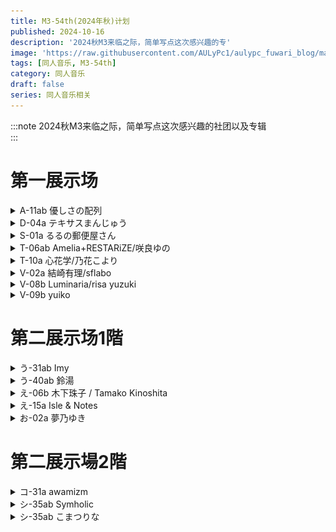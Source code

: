 ```yaml
---
title: M3-54th(2024年秋)计划
published: 2024-10-16
description: '2024秋M3来临之际，简单写点这次感兴趣的专'
image: 'https://raw.githubusercontent.com/AULyPc1/aulypc_fuwari_blog/main/picture/mypic/data/M3_54th_2024_autumn-plan/imgIndex2024a.webp'
tags: [同人音乐, M3-54th]
category: 同人音乐
draft: false
series: 同人音乐相关
---
```

:::note
2024秋M3来临之际，简单写点这次感兴趣的社团以及专辑  
:::

# 第一展示场
<details> <summary> A-11ab 優しさの配列 </summary>
  
> 这次偶然在twitter看到ひおき老师发推  
> 说之前的色纸又重新打印了几份  
> 说要是有人想要的话就直接留言给他  
<table>
    <tr>
        <td><img src="https://raw.githubusercontent.com/AULyPc1/aulypc_fuwari_blog/main/picture/mypic/data/M3_54th_2024_autumn-plan/Kindness_Prism.webp" border=0 width=400 height=""></td>
        <td><img src="https://raw.githubusercontent.com/AULyPc1/aulypc_fuwari_blog/main/picture/mypic/data/M3_54th_2024_autumn-plan/color_papers.webp" border=0 width=300 height=""></td>
    </tr>
</table>

> 其中『Kindness Prism』这张专辑我很喜欢  
> 其中尤其是藍月的那一首--『1人じゃない私』  
> 百听不厌，每次听完都能给人积极向上的力量  
<td><img src="https://raw.githubusercontent.com/AULyPc1/aulypc_fuwari_blog/main/picture/mypic/data/M3_54th_2024_autumn-plan/Kindness_Prism_jacket.webp" border=0 width=250 height=""></td>

<audio id="audio" controls="" preload="true">
      <source id="mp3" src="https://raw.githubusercontent.com/AULyPc1/aulypc_fuwari_blog/main/picture/mypic/data/M3_54th_2024_autumn-plan/%E8%97%8D%E6%9C%88%E3%81%AA%E3%81%8F%E3%82%8B%26Meis%20Clauson--1%E4%BA%BA%E3%81%98%E3%82%83%E3%81%AA%E3%81%84%E7%A7%81.mp3">
</audio>

> Kindness Prism的色纸也很漂亮  
> 但一直没来得及补票  

> 想给老师留言，但怕日语语法不对冒犯人家  
> 于是用英语给老师留言  
> 很意外的得到老师中文的答复  
> 我又用日语感谢了老师  
> 于是就出现一段对话出现三种语言的场面  
> 『inform_lead』这张专也不错，但考虑到预算，还是下次吧  

<td><img src="https://raw.githubusercontent.com/AULyPc1/aulypc_fuwari_blog/main/picture/mypic/data/M3_54th_2024_autumn-plan/3language.webp" border=0 width=500 height=""></td>

<td><img src="https://raw.githubusercontent.com/AULyPc1/aulypc_fuwari_blog/main/picture/mypic/data/M3_54th_2024_autumn-plan/inform_lead_jacket.webp" border=0 width=350 height=""></td>

</details>



<details> <summary> D-04a テキサスまんじゅう </summary>
  
> 前段时间在twitter上看到るる发了视频  
> 对7naci老师作曲很感兴趣  
> 但7naci老师没有twitter账号，只能去油管听  
> ruru这首这次会收录到秋M3的新专『dreams in dreams』里  
> 遂加入到我的场贩计划中  
  

<iframe width="100%" height="468" src="https://www.youtube.com/embed/kNVX0SXDpnI?si=5nt7bXxOzQFIC-cP" title="YouTube video player" frameborder="0" allow="accelerometer; autoplay; clipboard-write; encrypted-media; gyroscope; picture-in-picture; web-share" allowfullscreen></iframe>

</details>



<details> <summary> S-01a るるの郵便屋さん </summary>
  
> 这次秋M3最期待的一张专辑，没有之一  
> 自从上次ruru出新专辑已经过去一年了  
> 这次的新专质量依旧很高  
> 之前发布的『ステイノーブル』的MV，大致能感受到背后的故事  
> 这次XFD里面有很多暗示的地方  
> 比如铃兰花、百合花等等  
> 当晚和白夜佬聊了好多关于这个xfd  

<iframe width="100%" height="468" src="https://www.youtube.com/embed/14XW55-auks?si=Gt2-XWuy5DXI4uR8" title="YouTube video player" frameborder="0" allow="accelerometer; autoplay; clipboard-write; encrypted-media; gyroscope; picture-in-picture; web-share" allowfullscreen></iframe>

> 这次出的谷子除了常规的吧唧、立牌外  
> 还有一个类似招待状的周边  
> 结合这次新专的主题  
> 和我们所说的新婚请帖比较类似  
> 感觉比较新颖有创意  
> 这次预算的1/3都花在ruru这里了  

<table>
    <tr>
        <td><img src="https://raw.githubusercontent.com/AULyPc1/aulypc_fuwari_blog/main/picture/mypic/data/M3_54th_2024_autumn-plan/gallery1.webp" border=0 width=600 height=""></td>
    </tr>
    <tr>
        <td><img src="https://raw.githubusercontent.com/AULyPc1/aulypc_fuwari_blog/main/picture/mypic/data/M3_54th_2024_autumn-plan/ruru_goods.webp" border=0 width=600 height=""></td>
    </tr>
</table>

> 这次在twitter看到好多同好在聊ruru新专的话题  
> 这几天都能看到ruru回答棉花糖里的问题  
> 感觉ruru过不了多久  
> 靠她这两次新专的质量、创意，以及创作出的故事  
> 未来能很快变得火起来  
> 感觉又嫉妒不安起来了  
> 我这个人真是性格恶劣啊  

</details>



<details> <summary> T-06ab Amelia+RESTARiZE/咲良ゆの </summary>
  
> 咲良yuno的社团  
> 去fanbox看了下，不知不觉赞助1年了  
> 之前的两次因为一些原因，都没拿到to签专辑  
> 这次会顺利的吧  

> 本次的新专封面给人一种辣妹的感觉  
> 结合xfd中开头3D红跑车  
> 算是给人惊喜了  
> 整体还是很潮流很潮的感觉  
<td><img src="https://raw.githubusercontent.com/AULyPc1/aulypc_fuwari_blog/main/picture/mypic/data/M3_54th_2024_autumn-plan/burn-you-out.webp" border=0 width=600 height=""></td>

> 说起来这几天突然收到转运仓库的邮件  
> 但是我查遍了booth都找不到对应的订单  
> 于是在想是不是遥姐CF发货到了？  
> 后面仓库确认完内容物发来邮件我才想起来   
> 原来是大半年前在yuno的fanbox填的支援特典  
> 我看twitter上别人都是一个钥匙扣两个吧唧  
> 钥匙扣上还有to签  
> 但我内容物只有一个钥匙扣  
> 好像只有yuno签，没to  

<td><img src="https://raw.githubusercontent.com/AULyPc1/aulypc_fuwari_blog/main/picture/mypic/data/M3_54th_2024_autumn-plan/yuno_key.webp" border=0 width=600 height=""></td>

</details>



<details> <summary> T-10a 心花学/乃花こより </summary>
  
> 乃花的个人社团  
> 这次的专封仍然是[よういち](https://x.com/wowo_oe_aiyiy_)画的  
> 这位也一直给藍月画  
> 特点就是眼睛没高光(  
> 这次给乃花画的专封却显得有点可爱  
> 是带了眼镜的缘故吗  
<td><img src="https://raw.githubusercontent.com/AULyPc1/aulypc_fuwari_blog/main/picture/mypic/data/M3_54th_2024_autumn-plan/PURPLE_HOLIC.webp" border=0 width=400 height=""></td>

> 乃花算是我D的比较早的一位了  
> 记得是22年的样子  
> 在doujin的网站上偶然看到一位可爱白发少女的形象  
> 于是就认识了乃花  
> 开启了我的DD之旅x  
<td><img src="https://raw.githubusercontent.com/AULyPc1/aulypc_fuwari_blog/main/picture/mypic/data/M3_54th_2024_autumn-plan/%E3%81%93%E3%82%88%E3%82%8A%E3%81%93%E3%82%8C%E3%81%8F%E3%81%97%E3%82%87%E3%82%93.webp" border=0 width=400 height=""></td>

</details>


<details> <summary> V-02a 結崎有理/sflabo </summary>
  
> 认识結崎有理小姐的契机是藍月那边  
> 她俩是好朋友，经常看到一起玩trpg  
> 藍月早期专辑的部分歌曲是結崎有理作词  
> 比如：1st mini Album アプルフィリアの秘め事中的后两首  

> 这次結崎有理的新专『Imaginary Blue』  
> 专封让人眼前一亮  
> 画师是[Noyu](https://x.com/noyu23386566)
<td><img src="https://raw.githubusercontent.com/AULyPc1/aulypc_fuwari_blog/main/picture/mypic/data/M3_54th_2024_autumn-plan/Imaginary_Blue.webp" border=0 width=600 height=""></td>

> 亚力克砖也很心动  
> 但是担心场贩会磕磕碰碰  
> 还是放弃了  
> 开了結崎有理的cien，只预约了新专  

</details>

<details> <summary> V-08b Luminaria/risa yuzuki </summary>
  
> risa的新专不用多说，肯定得买  
> 这次还特意复刻了一专『Stellalude』  
> XFD这周六会发  
> 期待  
> 
> 2024.10.21更新  
> 周六听了发布的xfd  
> 有一首和暗月合作的中文曲  
> 被risa的中文震撼到了  
> 这张专辑是黑Y feat.risa 5th  
> 所以音游味很重  
> 当天晚上也是在fanbox发布了取置，以及通贩  

<td><img src="https://raw.githubusercontent.com/AULyPc1/aulypc_fuwari_blog/main/picture/mypic/data/M3_54th_2024_autumn-plan/Yuzurisa15-2024m3.webp" border=0 width=600 height=""></td>


</details>

<details> <summary> V-09b yuiko </summary>
  
> yuiko今年春M3时出了新专『&rest』  
> 但当时可能数量较少，买完了  
> 看看这次能不能补一张  
> 但今年秋M3twitter一直没消息  
> 只能在M3官网查到摊位信息  
> 可能这次没有新专  

</details>

# 第二展示场1階
<details> <summary> う-31ab Imy </summary>
  
> 同样是这周六发XFD预告  
> 专封毋庸置疑还是鬼猫老师画的[onineko](https://x.com/onineko26)  
> 都说Imy卖的不是专，是鬼猫老师的画  
> 这话还是有一定的道理的  

<td><img src="https://raw.githubusercontent.com/AULyPc1/aulypc_fuwari_blog/main/picture/mypic/data/M3_54th_2024_autumn-plan/Imy_Official-1844350078754128353-01.webp" border=0 width=600 height=""></td>

> 说起来，自从藍月没参加Imy后  
> 好像有两三张专没买了  
> Imy还经常搞一些大尺寸的壳子  
> 后续收藏收纳都不好搞  
> 
> 2024.10.21更新  
> 这次真是憋了个大的  
> 鬼猫老师亲签色纸场贩只要2500  
> imy这次在外壳上也一如既往的  
> 这次推出一种artbook形式的cd壳，里面还有画页  
<table>
    <tr>
        <td><img src="https://raw.githubusercontent.com/AULyPc1/aulypc_fuwari_blog/main/picture/mypic/data/M3_54th_2024_autumn-plan/artbook_imy.webp" border=0 width=300 height=""></td>
        <td><img src="https://raw.githubusercontent.com/AULyPc1/aulypc_fuwari_blog/main/picture/mypic/data/M3_54th_2024_autumn-plan/colorpaper_imy.webp" border=0 width=400 height=""></td>
    </tr>
</table>


</details>

<details> <summary> う-40ab 鈴湯 </summary>
  
> 有时候刷推刷多了能经常看到鈴湯小姐发的自拍  
> 前段时间在宣传少女群像曲的活动  
<td><img src="https://raw.githubusercontent.com/AULyPc1/aulypc_fuwari_blog/main/picture/mypic/data/M3_54th_2024_autumn-plan/sb_szy.webp" border=0 width=600 height=""></td>


> 之前还在booth上买了几张鈴湯小姐的专辑  
> 还能附加to签  
> 太好了吧  

<td><img src="https://raw.githubusercontent.com/AULyPc1/aulypc_fuwari_blog/main/picture/mypic/data/M3_54th_2024_autumn-plan/lingtang_booth.webp" border=0 width=600 height=""></td>

</details>

<details> <summary> え-06b 木下珠子 / Tamako Kinoshita </summary>
  
> 珠子小姐首次在M3亮相是在2023年秋M3的那次  
> 算是同人音乐界的一匹黑马  
> 23年秋M3的1st专辑每首质量超高  
> 珠子演唱的技术也很高  
> 当时听完xfd真的给我惊呆了  
<table>
    <tr>
        <td><img src="https://raw.githubusercontent.com/AULyPc1/aulypc_fuwari_blog/main/picture/mypic/data/M3_54th_2024_autumn-plan/%E3%81%AF%E3%81%98%E3%81%BE%E3%82%8A.webp" border=0 width=350 height=""></td>
        <td><img src="https://raw.githubusercontent.com/AULyPc1/aulypc_fuwari_blog/main/picture/mypic/data/M3_54th_2024_autumn-plan/Beyond.webp" border=0 width=350 height=""></td>
    </tr>
</table>

> 这次24年秋M3出了2nd专辑  
> 质量也是一如既往的高  
> 期待拿到实物  

</details>


<details> <summary> え-15a Isle & Notes </summary>
  
> 这个摊位也是从ruru那边得知的  
> ruru也参与了这个摊位的新专  
> 然后其他的歌手也都是老熟人  
> 意外的听起来不错  
> 遂决定入手一张  
<td><img src="https://raw.githubusercontent.com/AULyPc1/aulypc_fuwari_blog/main/picture/mypic/data/M3_54th_2024_autumn-plan/Heritage_of_Summer.webp" border=0 width=700 height=""></td>

</details>

<details> <summary> お-02a 夢乃ゆき </summary>
  
> 这次没什么消息  
> 大概是没新专  
> 那就补点旧专吧  
> 放一张之前活动的品书  
<td><img src="https://raw.githubusercontent.com/AULyPc1/aulypc_fuwari_blog/main/picture/mypic/data/M3_54th_2024_autumn-plan/Yumeno_Yuki-1837130717366735352-01.webp" border=0 width=500 height=""></td>

> 2024.10.21更新  
> 周末也是出新专xfd了  
> 7th mini 『オールユーニードイズオーディナリーズ』  
<td><img src="https://raw.githubusercontent.com/AULyPc1/aulypc_fuwari_blog/main/picture/mypic/data/M3_54th_2024_autumn-plan/mengnai_M3_2024aki_jak.webp" border=0 width=450 height=""></td>


</details>

# 第二展示場2階
<details> <summary> コ-31a awamizm </summary>
  
> 刷twitter时刷到一位V系的歌手[水縹そまる](https://x.com/somaruriro)  
> 我承认我是先被封面吸引进来的  
> 声音也很好听  
> 愿望单+1  
<td><img src="https://raw.githubusercontent.com/AULyPc1/aulypc_fuwari_blog/main/picture/mypic/data/M3_54th_2024_autumn-plan/Milky_Dawn.webp" border=0 width=700 height=""></td>

</details>

<details> <summary> シ-35ab Symholic </summary>
  
> 等了一年  
> symholic终于出续作了  
> 如果用一个词来描述的话  
> 上一作是『失明』，这次是『失忆』  
> 闻到了刀子的味道  

<td><img src="https://raw.githubusercontent.com/AULyPc1/aulypc_fuwari_blog/main/picture/mypic/data/M3_54th_2024_autumn-plan/takanoESA-1845811431012553040-01.webp" border=0 width=700 height=""></td>

> 很意外的乃花也参与到这次续作的制作中  
> 担当エリスの妹・カミル(爱丽丝的妹妹·卡米尔)这一角色  
> 与上次的XFD最后闪过几帧的文字信息相比  
> 这次XFD最后出现谜之矩阵数字  
> 我试着扔给AI试着用ANSI、进制等方式解读  
> 但都无功而返  

<td><img src="https://raw.githubusercontent.com/AULyPc1/aulypc_fuwari_blog/main/picture/mypic/data/M3_54th_2024_autumn-plan/shuzi.webp" border=0 width=600 height=""></td>

> 2024.10.21更新  
> 昨天在油管上发了一个短视频  
> 介绍了新专听的顺序  
> 建议从1-6听完后，再从6-1听  
> 故事的终点是起点，起点是终点的感觉  

</details>

<details> <summary> シ-35ab こまつりな </summary>
  
> 狛茉璃奈的新专  
> 专封是地雷女的形象  
> 听xfd时前面还挺可可爱爱的  
> 听到后面突然变得燃起来了  
> 一看作词作曲  
> paspal啊，那没事了  
> 最后还有2首音声  
<td><img src="https://raw.githubusercontent.com/AULyPc1/aulypc_fuwari_blog/main/picture/mypic/data/M3_54th_2024_autumn-plan/s2eeeet%E2%99%A1obsession!!.webp" border=0 width=500 height=""></td>

</details>